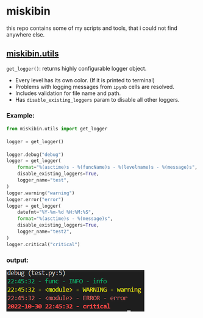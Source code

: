 # miskibin 
this repo contains some of my scripts and tools, that i 
could not find anywhere else.

## [miskibin.utils](src/miskibin/utils.py)
`get_logger()`:
returns highly configurable logger object.
- Every level has its own color. (If it is printed to terminal)
- Problems with logging messages from `ipynb` cells are resolved.
- Includes validation for file name and path.
- Has `disable_existing_loggers` param to disable all other loggers.

### Example:
```python
from miskibin.utils import get_logger

logger = get_logger()

logger.debug("debug")
logger = get_logger(
    format="%(asctime)s - %(funcName)s - %(levelname)s - %(message)s",
    disable_existing_loggers=True,
    logger_name="test",
)
logger.warning("warning")
logger.error("error")
logger = get_logger(
    datefmt="%Y-%m-%d %H:%M:%S",
    format="%(asctime)s - %(message)s",
    disable_existing_loggers=True,
    logger_name="test2",
)
logger.critical("critical")
```
### output:
![](logging.png)